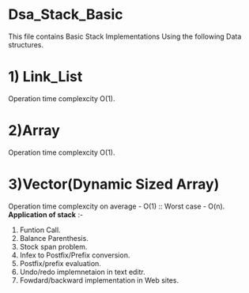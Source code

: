 # Dsa_Stack_Basic
This file contains Basic Stack Implementations
Using the following Data structures.
# 1) Link_List
Operation time complexcity O(1).
# 2)Array
Operation time complexcity O(1).
# 3)Vector(Dynamic Sized Array)
Operation time complexcity on average - O(1) :: Worst case - O(n).
**Application of stack** :-
1) Funtion Call.
2) Balance Parenthesis.
3) Stock span problem.
4) Infex to Postfix/Prefix conversion.
5) Postfix/prefix evaluation.
6) Undo/redo implemnetaion in text editr.
7) Fowdard/backward implementation in Web sites.
